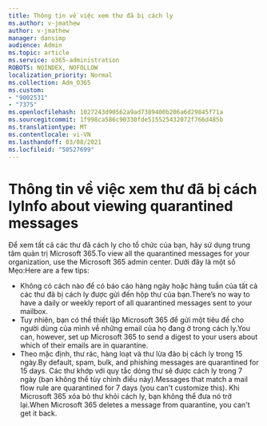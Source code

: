 ```yaml
---
title: Thông tin về việc xem thư đã bị cách ly
ms.author: v-jmathew
author: v-jmathew
manager: dansimp
audience: Admin
ms.topic: article
ms.service: o365-administration
ROBOTS: NOINDEX, NOFOLLOW
localization_priority: Normal
ms.collection: Adm_O365
ms.custom:
- "9002531"
- "7375"
ms.openlocfilehash: 1027243d90562a9ad7389400b206a6d29845f71a
ms.sourcegitcommit: 1f998ca586c90330fde515525432072f766d485b
ms.translationtype: MT
ms.contentlocale: vi-VN
ms.lasthandoff: 03/08/2021
ms.locfileid: "50527699"
---
```

# <a name="info-about-viewing-quarantined-messages"></a><span data-ttu-id="9b878-102">Thông tin về việc xem thư đã bị cách ly</span><span class="sxs-lookup"><span data-stu-id="9b878-102">Info about viewing quarantined messages</span></span>

<span data-ttu-id="9b878-103">Để xem tất cả các thư đã cách ly cho tổ chức của bạn, hãy sử dụng trung tâm quản trị Microsoft 365.</span><span class="sxs-lookup"><span data-stu-id="9b878-103">To view all the quarantined messages for your organization, use the Microsoft 365 admin center.</span></span> <span data-ttu-id="9b878-104">Dưới đây là một số Mẹo:</span><span class="sxs-lookup"><span data-stu-id="9b878-104">Here are a few tips:</span></span>

- <span data-ttu-id="9b878-105">Không có cách nào để có báo cáo hàng ngày hoặc hàng tuần của tất cả các thư đã bị cách ly được gửi đến hộp thư của bạn.</span><span class="sxs-lookup"><span data-stu-id="9b878-105">There’s no way to have a daily or weekly report of all quarantined messages sent to your mailbox.</span></span>
- <span data-ttu-id="9b878-106">Tuy nhiên, bạn có thể thiết lập Microsoft 365 để gửi một tiêu đề cho người dùng của mình về những email của họ đang ở trong cách ly.</span><span class="sxs-lookup"><span data-stu-id="9b878-106">You can, however, set up Microsoft 365 to send a digest to your users about which of their emails are in quarantine.</span></span>
- <span data-ttu-id="9b878-107">Theo mặc định, thư rác, hàng loạt và thư lừa đảo bị cách ly trong 15 ngày.</span><span class="sxs-lookup"><span data-stu-id="9b878-107">By default, spam, bulk, and phishing messages are quarantined for 15 days.</span></span> <span data-ttu-id="9b878-108">Các thư khớp với quy tắc dòng thư sẽ được cách ly trong 7 ngày (bạn không thể tùy chỉnh điều này).</span><span class="sxs-lookup"><span data-stu-id="9b878-108">Messages that match a mail flow rule are quarantined for 7 days (you can't customize this).</span></span> <span data-ttu-id="9b878-109">Khi Microsoft 365 xóa bỏ thư khỏi cách ly, bạn không thể đưa nó trở lại.</span><span class="sxs-lookup"><span data-stu-id="9b878-109">When Microsoft 365 deletes a message from quarantine, you can't get it back.</span></span>
